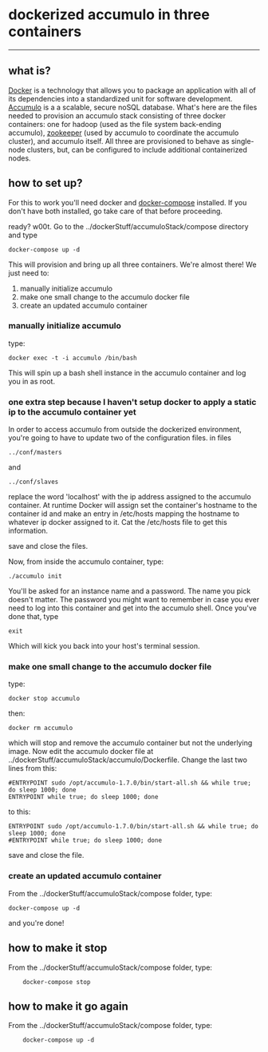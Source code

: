 # dockerized accumulo in three containers
---

## what is? 

[Docker](http://www.docker.com/) is a technology that allows you to package an application with all of its dependencies into a standardized unit for software development. [Accumulo](http://accumulo.apache.org/) is a a scalable, secure noSQL database. What's here are the files needed to provision an accumulo stack consisting of three docker containers: one for hadoop (used as the file system back-ending accumulo), [zookeeper](http://zookeeper.apache.org/) (used by accumulo to coordinate the accumulo cluster), and accumulo itself. All three are provisioned to behave as single-node clusters, but, can be configured to include additional containerized nodes.

## how to set up?

For this to work you'll need docker and [docker-compose](https://docs.docker.com/compose/install/) installed. If you don't have both installed, go take care of that before proceeding. 

ready? w00t. Go to the ../dockerStuff/accumuloStack/compose directory and type

    docker-compose up -d

This will provision and bring up all three containers. We're almost there! We just need to:

 1. manually initialize accumulo
 2. make one small change to the accumulo docker file
 3. create an updated accumulo container

### manually initialize accumulo

type:

    docker exec -t -i accumulo /bin/bash

This will spin up a bash shell instance in the accumulo container and log you in as root. 


### one extra step because I haven't setup docker to apply a static ip to the accumulo container yet

In order to access accumulo from outside the dockerized environment, you're going to have to update two of the configuration files. in files 

    ../conf/masters 

and 

    ../conf/slaves 

replace the word 'localhost' with the ip address assigned to the accumulo container. At runtime Docker will assign set the container's hostname to the container id and make an entry in /etc/hosts mapping the hostname to whatever ip docker assigned to it. Cat the /etc/hosts file to get this information.

save and close the files.

Now, from inside the accumulo container, type:

    ./accumulo init

You'll be asked for an instance name and a password. The name you pick doesn't matter. The password you might want to remember in case you ever need to log into this container and get into the accumulo shell. Once you've done that, type 

    exit
   Which will kick you back into your host's terminal session.

### make one small change to the accumulo docker file 

type:

    docker stop accumulo

 then:
 

    docker rm accumulo
    
which will stop and remove the accumulo container but not the underlying image. Now edit the accumulo docker file at ../dockerStuff/accumuloStack/accumulo/Dockerfile. Change the last two lines from this:

    #ENTRYPOINT sudo /opt/accumulo-1.7.0/bin/start-all.sh && while true; do sleep 1000; done
    ENTRYPOINT while true; do sleep 1000; done


to this:


    ENTRYPOINT sudo /opt/accumulo-1.7.0/bin/start-all.sh && while true; do sleep 1000; done
    #ENTRYPOINT while true; do sleep 1000; done

save and close the file. 


### create an updated accumulo container

From the ../dockerStuff/accumuloStack/compose folder, type:

    docker-compose up -d

and you're done! 


## how to make it stop
From the ../dockerStuff/accumuloStack/compose folder, type: 
```
    docker-compose stop
```

## how to make it go again
From the ../dockerStuff/accumuloStack/compose folder, type:
```
    docker-compose up -d
```
